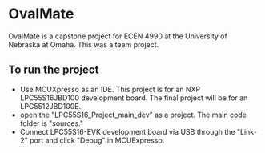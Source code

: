 # OvalMate
OvalMate is a capstone project for ECEN 4990 at the University of Nebraska at Omaha. This was a team project.

## To run the project
 - Use MCUXpresso as an IDE. This project is for an NXP LPC55S16JBD100 development board. The final project will be for an LPC5512JBD100E.
 - open the "LPC55S16_Project_main_dev" as a project. The main code folder is "sources."
 - Connect LPC55S16-EVK development board via USB through the "Link-2" port and click "Debug" in MCUExpresso.

